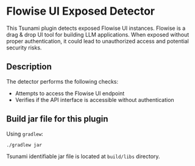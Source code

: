 # Flowise UI Exposed Detector

This Tsunami plugin detects exposed Flowise UI instances. Flowise is a drag & drop UI tool for building LLM applications. When exposed without proper authentication, it could lead to unauthorized access and potential security risks.

## Description

The detector performs the following checks:
- Attempts to access the Flowise UI endpoint
- Verifies if the API interface is accessible without authentication

## Build jar file for this plugin

Using `gradlew`:

```shell
./gradlew jar
```

Tsunami identifiable jar file is located at `build/libs` directory.
